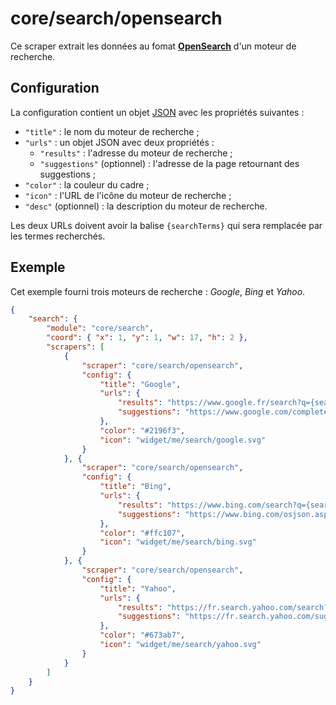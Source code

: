 # core/search/opensearch

Ce scraper extrait les données au fomat
**[OpenSearch](http://www.opensearch.org/Home)** d'un moteur de recherche.

## Configuration

La configuration contient un objet
[JSON](https://www.json.org/json-fr.html "JavaScript Object Notation") avec les
propriétés suivantes :

- `"title"` : le nom du moteur de recherche ;
- `"urls"` : un objet JSON avec deux propriétés :
  - `"results"` : l'adresse du moteur de recherche ;
  - `"suggestions"` (optionnel) : l'adresse de la page retournant des
    suggestions ;
- `"color"` : la couleur du cadre ;
- `"icon"` : l'URL de l'icône du moteur de recherche ;
- `"desc"` (optionnel) : la description du moteur de recherche.

Les deux URLs doivent avoir la balise `{searchTerms}` qui sera remplacée par les
termes recherchés.

## Exemple

Cet exemple fourni trois moteurs de recherche : *Google*, *Bing* et *Yahoo*.

```JSON
{
    "search": {
        "module": "core/search",
        "coord": { "x": 1, "y": 1, "w": 17, "h": 2 },
        "scrapers": [
            {
                "scraper": "core/search/opensearch",
                "config": {
                    "title": "Google",
                    "urls": {
                        "results": "https://www.google.fr/search?q={searchTerms}",
                        "suggestions": "https://www.google.com/complete/search?client=firefox&q={searchTerms}"
                    },
                    "color": "#2196f3",
                    "icon": "widget/me/search/google.svg"
                }
            }, {
                "scraper": "core/search/opensearch",
                "config": {
                    "title": "Bing",
                    "urls": {
                        "results": "https://www.bing.com/search?q={searchTerms}",
                        "suggestions": "https://www.bing.com/osjson.aspx?query={searchTerms}"
                    },
                    "color": "#ffc107",
                    "icon": "widget/me/search/bing.svg"
                }
            }, {
                "scraper": "core/search/opensearch",
                "config": {
                    "title": "Yahoo",
                    "urls": {
                        "results": "https://fr.search.yahoo.com/search?p={searchTerms}",
                        "suggestions": "https://fr.search.yahoo.com/sugg/os?command={searchTerms}&output=fxjson"
                    },
                    "color": "#673ab7",
                    "icon": "widget/me/search/yahoo.svg"
                }
            }
        ]
    }
}
```
